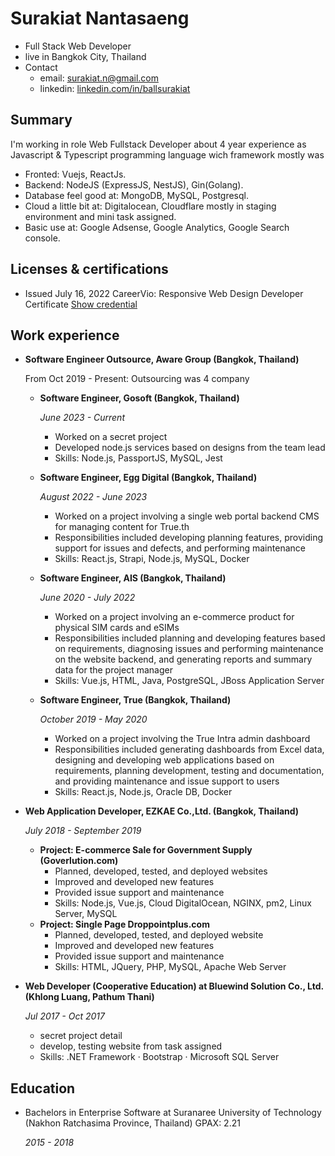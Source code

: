 # Surakiat Nantasaeng
- Full Stack Web Developer
- live in Bangkok City, Thailand
- Contact
  - email: [surakiat.n@gmail.com](mailto:surakiat.n@gmail.com)
  - linkedin: [linkedin.com/in/ballsurakiat](https://www.linkedin.com/in/ballsurakiat)

## Summary
I'm working in role Web Fullstack Developer about 4 year experience as Javascript & Typescript programming language wich framework mostly was 
- Fronted: Vuejs, ReactJs.
- Backend: NodeJS (ExpressJS, NestJS), Gin(Golang).
- Database feel good at: MongoDB, MySQL, Postgresql.
- Cloud a little bit at: Digitalocean, Cloudflare mostly in staging environment and mini task assigned.
- Basic use at: Google Adsense, Google Analytics, Google Search console.

## Licenses & certifications
- Issued July 16, 2022 CareerVio: Responsive Web Design Developer Certificate [Show credential](https://learn.careervio.com/certification/fcc7725b852-2049-40d9-a43b-dc4585de2639/responsive-web-design)

## Work experience
- **Software Engineer Outsource, Aware Group (Bangkok, Thailand)**

  From Oct 2019 - Present: Outsourcing was 4 company
  
  - **Software Engineer, Gosoft (Bangkok, Thailand)**
    
    *June 2023 - Current*

    - Worked on a secret project
    - Developed node.js services based on designs from the team lead
    - Skills: Node.js, PassportJS, MySQL, Jest


  - **Software Engineer, Egg Digital (Bangkok, Thailand)**
    
    *August 2022 - June 2023*

    - Worked on a project involving a single web portal backend CMS for managing content for True.th
    - Responsibilities included developing planning features, providing support for issues and defects, and performing maintenance
    - Skills: React.js, Strapi, Node.js, MySQL, Docker


  - **Software Engineer, AIS (Bangkok, Thailand)**
    
    *June 2020 - July 2022*

    - Worked on a project involving an e-commerce product for physical SIM cards and eSIMs
    - Responsibilities included planning and developing features based on requirements, diagnosing issues and performing maintenance on the website backend, and generating reports and summary data for the project manager
    - Skills: Vue.js, HTML, Java, PostgreSQL, JBoss Application Server

  - **Software Engineer, True (Bangkok, Thailand)**
    
    *October 2019 - May 2020*

    - Worked on a project involving the True Intra admin dashboard
    - Responsibilities included generating dashboards from Excel data, designing and developing web applications based on requirements, planning development, testing and documentation, and providing maintenance and issue support to users
    - Skills: React.js, Node.js, Oracle DB, Docker

- **Web Application Developer, EZKAE Co.,Ltd. (Bangkok, Thailand)**
  
  *July 2018 - September 2019*

  - **Project: E-commerce Sale for Government Supply (Goverlution.com)**
      - Planned, developed, tested, and deployed websites
      - Improved and developed new features
      - Provided issue support and maintenance
      - Skills: Node.js, Vue.js, Cloud DigitalOcean, NGINX, pm2, Linux Server, MySQL
  - **Project: Single Page Droppointplus.com**
      - Planned, developed, tested, and deployed website
      - Improved and developed new features
      - Provided issue support and maintenance
      - Skills: HTML, JQuery, PHP, MySQL, Apache Web Server

- **Web Developer (Cooperative Education) at Bluewind Solution Co., Ltd. (Khlong Luang, Pathum Thani)**
  
  *Jul 2017 - Oct 2017*
   - secret project detail
   - develop, testing website from task assigned
   - Skills: .NET Framework · Bootstrap · Microsoft SQL Server

## Education
- Bachelors in Enterprise Software at Suranaree University of Technology (Nakhon Ratchasima Province, Thailand) GPAX: 2.21
  
  *2015 - 2018*
